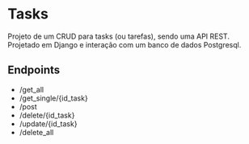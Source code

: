 # Tasks

Projeto de um CRUD para tasks (ou tarefas), sendo uma API REST. Projetado em Django e interação com um banco de dados Postgresql.

## Endpoints

  - /get_all</br>
  - /get_single/{id_task}</br>
  - /post</br>
  - /delete/{id_task}</br>
  - /update/{id_task}</br>
  - /delete_all</br>
